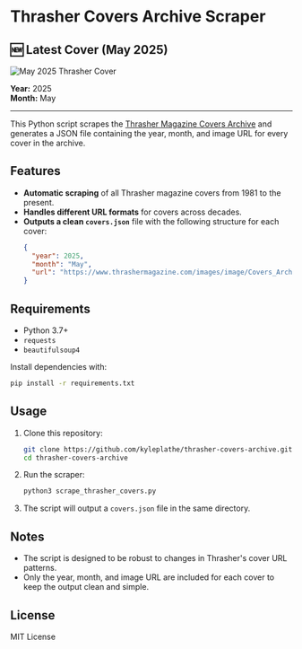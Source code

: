 # Thrasher Covers Archive Scraper

## 🆕 Latest Cover (May 2025)

![May 2025 Thrasher Cover](https://www.thrashermagazine.com/images/image/Covers_Archive/25_05_Jamie_Foy_Burnett_Frontside_Half_Cab_Nosegrind_CV1TH0525_1080.jpg)

**Year:** 2025  
**Month:** May

---

This Python script scrapes the [Thrasher Magazine Covers Archive](https://www.thrashermagazine.com/covers/) and generates a JSON file containing the year, month, and image URL for every cover in the archive.

## Features

- **Automatic scraping** of all Thrasher magazine covers from 1981 to the present.
- **Handles different URL formats** for covers across decades.
- **Outputs a clean `covers.json`** file with the following structure for each cover:
  ```json
  {
    "year": 2025,
    "month": "May",
    "url": "https://www.thrashermagazine.com/images/image/Covers_Archive/25_05_Jamie_Foy_Burnett_Frontside_Half_Cab_Nosegrind_CV1TH0525_1080.jpg"
  }
  ```

## Requirements

- Python 3.7+
- `requests`
- `beautifulsoup4`

Install dependencies with:
```bash
pip install -r requirements.txt
```

## Usage

1. Clone this repository:
   ```bash
   git clone https://github.com/kyleplathe/thrasher-covers-archive.git
   cd thrasher-covers-archive
   ```

2. Run the scraper:
   ```bash
   python3 scrape_thrasher_covers.py
   ```

3. The script will output a `covers.json` file in the same directory.

## Notes

- The script is designed to be robust to changes in Thrasher's cover URL patterns.
- Only the year, month, and image URL are included for each cover to keep the output clean and simple.

## License

MIT License 